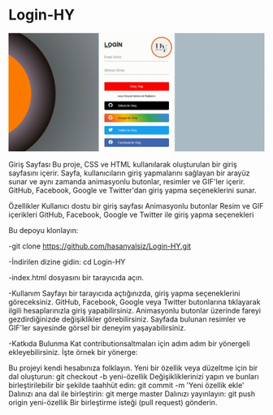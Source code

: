 # Login-HY

![](screen.gif)

Giriş Sayfası
Bu proje, CSS ve HTML kullanılarak oluşturulan bir giriş sayfasını içerir. Sayfa, kullanıcıların giriş yapmalarını sağlayan bir arayüz sunar ve aynı zamanda animasyonlu butonlar, resimler ve GIF'ler içerir. GitHub, Facebook, Google ve Twitter'dan giriş yapma seçeneklerini sunar.

Özellikler
Kullanıcı dostu bir giriş sayfası
Animasyonlu butonlar
Resim ve GIF içerikleri
GitHub, Facebook, Google ve Twitter ile giriş yapma seçenekleri

Bu depoyu klonlayın:

-git clone https://github.com/hasanyalsiz/Login-HY.git

-İndirilen dizine gidin:
cd Login-HY


-index.html dosyasını bir tarayıcıda açın.

-Kullanım
Sayfayı bir tarayıcıda açtığınızda, giriş yapma seçeneklerini göreceksiniz.
GitHub, Facebook, Google veya Twitter butonlarına tıklayarak ilgili hesaplarınızla giriş yapabilirsiniz.
Animasyonlu butonlar üzerinde fareyi gezdirdiğinizde değişiklikler görebilirsiniz.
Sayfada bulunan resimler ve GIF'ler sayesinde görsel bir deneyim yaşayabilirsiniz.

-Katkıda Bulunma
Kat contributionsaltmaları için adım adım bir yönergeli ekleyebilirsiniz. İşte örnek bir yönerge:

Bu projeyi kendi hesabınıza folklayın.
Yeni bir özellik veya düzeltme için bir dal oluşturun: git checkout -b yeni-özellik
Değişikliklerinizi yapın ve bunları birleştirilebilir bir şekilde taahhüt edin: git commit -m 'Yeni özellik ekle'
Dalınızı ana dal ile birleştirin: git merge master
Dalınızı yayınlayın: git push origin yeni-özellik
Bir birleştirme isteği (pull request) gönderin.
